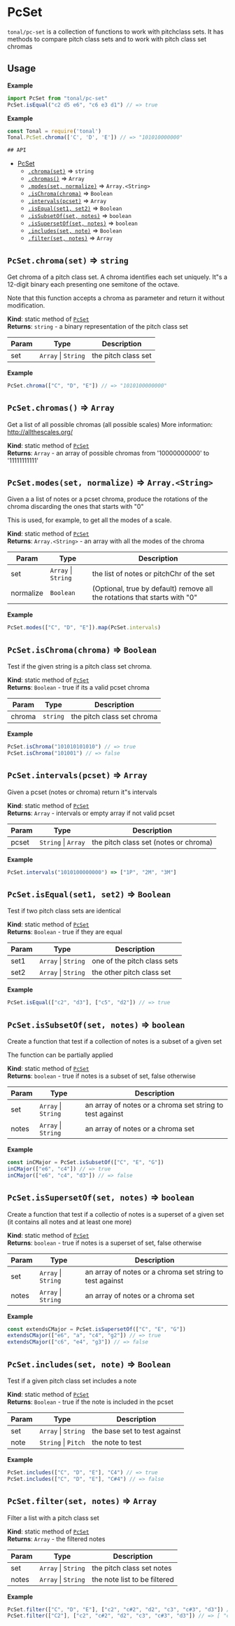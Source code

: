 <a name="module_PcSet"></a>

# PcSet
`tonal/pc-set` is a collection of functions to work with pitchclass sets.
It has methods to compare pitch class sets and to work with pitch class set chromas


## Usage

**Example**  
```js
import PcSet from "tonal/pc-set"
PcSet.isEqual("c2 d5 e6", "c6 e3 d1") // => true
```
**Example**  
```js
const Tonal = require('tonal')
Tonal.PcSet.chroma(['C', 'D', 'E']) // => "101010000000"

## API
```

* [PcSet](#module_PcSet)
    * [`.chroma(set)`](#module_PcSet.chroma) ⇒ <code>string</code>
    * [`.chromas()`](#module_PcSet.chromas) ⇒ <code>Array</code>
    * [`.modes(set, normalize)`](#module_PcSet.modes) ⇒ <code>Array.&lt;String&gt;</code>
    * [`.isChroma(chroma)`](#module_PcSet.isChroma) ⇒ <code>Boolean</code>
    * [`.intervals(pcset)`](#module_PcSet.intervals) ⇒ <code>Array</code>
    * [`.isEqual(set1, set2)`](#module_PcSet.isEqual) ⇒ <code>Boolean</code>
    * [`.isSubsetOf(set, notes)`](#module_PcSet.isSubsetOf) ⇒ <code>boolean</code>
    * [`.isSupersetOf(set, notes)`](#module_PcSet.isSupersetOf) ⇒ <code>boolean</code>
    * [`.includes(set, note)`](#module_PcSet.includes) ⇒ <code>Boolean</code>
    * [`.filter(set, notes)`](#module_PcSet.filter) ⇒ <code>Array</code>

<a name="module_PcSet.chroma"></a>

## `PcSet.chroma(set)` ⇒ <code>string</code>
Get chroma of a pitch class set. A chroma identifies each set uniquely.
It"s a 12-digit binary each presenting one semitone of the octave.

Note that this function accepts a chroma as parameter and return it
without modification.

**Kind**: static method of [<code>PcSet</code>](#module_PcSet)  
**Returns**: <code>string</code> - a binary representation of the pitch class set  

| Param | Type | Description |
| --- | --- | --- |
| set | <code>Array</code> \| <code>String</code> | the pitch class set |

**Example**  
```js
PcSet.chroma(["C", "D", "E"]) // => "1010100000000"
```
<a name="module_PcSet.chromas"></a>

## `PcSet.chromas()` ⇒ <code>Array</code>
Get a list of all possible chromas (all possible scales)
More information: http://allthescales.org/

**Kind**: static method of [<code>PcSet</code>](#module_PcSet)  
**Returns**: <code>Array</code> - an array of possible chromas from '10000000000' to '11111111111'  
<a name="module_PcSet.modes"></a>

## `PcSet.modes(set, normalize)` ⇒ <code>Array.&lt;String&gt;</code>
Given a a list of notes or a pcset chroma, produce the rotations
of the chroma discarding the ones that starts with "0"

This is used, for example, to get all the modes of a scale.

**Kind**: static method of [<code>PcSet</code>](#module_PcSet)  
**Returns**: <code>Array.&lt;String&gt;</code> - an array with all the modes of the chroma  

| Param | Type | Description |
| --- | --- | --- |
| set | <code>Array</code> \| <code>String</code> | the list of notes or pitchChr of the set |
| normalize | <code>Boolean</code> | (Optional, true by default) remove all the rotations that starts with "0" |

**Example**  
```js
PcSet.modes(["C", "D", "E"]).map(PcSet.intervals)
```
<a name="module_PcSet.isChroma"></a>

## `PcSet.isChroma(chroma)` ⇒ <code>Boolean</code>
Test if the given string is a pitch class set chroma.

**Kind**: static method of [<code>PcSet</code>](#module_PcSet)  
**Returns**: <code>Boolean</code> - true if its a valid pcset chroma  

| Param | Type | Description |
| --- | --- | --- |
| chroma | <code>string</code> | the pitch class set chroma |

**Example**  
```js
PcSet.isChroma("101010101010") // => true
PcSet.isChroma("101001") // => false
```
<a name="module_PcSet.intervals"></a>

## `PcSet.intervals(pcset)` ⇒ <code>Array</code>
Given a pcset (notes or chroma) return it"s intervals

**Kind**: static method of [<code>PcSet</code>](#module_PcSet)  
**Returns**: <code>Array</code> - intervals or empty array if not valid pcset  

| Param | Type | Description |
| --- | --- | --- |
| pcset | <code>String</code> \| <code>Array</code> | the pitch class set (notes or chroma) |

**Example**  
```js
PcSet.intervals("1010100000000") => ["1P", "2M", "3M"]
```
<a name="module_PcSet.isEqual"></a>

## `PcSet.isEqual(set1, set2)` ⇒ <code>Boolean</code>
Test if two pitch class sets are identical

**Kind**: static method of [<code>PcSet</code>](#module_PcSet)  
**Returns**: <code>Boolean</code> - true if they are equal  

| Param | Type | Description |
| --- | --- | --- |
| set1 | <code>Array</code> \| <code>String</code> | one of the pitch class sets |
| set2 | <code>Array</code> \| <code>String</code> | the other pitch class set |

**Example**  
```js
PcSet.isEqual(["c2", "d3"], ["c5", "d2"]) // => true
```
<a name="module_PcSet.isSubsetOf"></a>

## `PcSet.isSubsetOf(set, notes)` ⇒ <code>boolean</code>
Create a function that test if a collection of notes is a
subset of a given set

The function can be partially applied

**Kind**: static method of [<code>PcSet</code>](#module_PcSet)  
**Returns**: <code>boolean</code> - true if notes is a subset of set, false otherwise  

| Param | Type | Description |
| --- | --- | --- |
| set | <code>Array</code> \| <code>String</code> | an array of notes or a chroma set string to test against |
| notes | <code>Array</code> \| <code>String</code> | an array of notes or a chroma set |

**Example**  
```js
const inCMajor = PcSet.isSubsetOf(["C", "E", "G"])
inCMajor(["e6", "c4"]) // => true
inCMajor(["e6", "c4", "d3"]) // => false
```
<a name="module_PcSet.isSupersetOf"></a>

## `PcSet.isSupersetOf(set, notes)` ⇒ <code>boolean</code>
Create a function that test if a collectio of notes is a
superset of a given set (it contains all notes and at least one more)

**Kind**: static method of [<code>PcSet</code>](#module_PcSet)  
**Returns**: <code>boolean</code> - true if notes is a superset of set, false otherwise  

| Param | Type | Description |
| --- | --- | --- |
| set | <code>Array</code> \| <code>String</code> | an array of notes or a chroma set string to test against |
| notes | <code>Array</code> \| <code>String</code> | an array of notes or a chroma set |

**Example**  
```js
const extendsCMajor = PcSet.isSupersetOf(["C", "E", "G"])
extendsCMajor(["e6", "a", "c4", "g2"]) // => true
extendsCMajor(["c6", "e4", "g3"]) // => false
```
<a name="module_PcSet.includes"></a>

## `PcSet.includes(set, note)` ⇒ <code>Boolean</code>
Test if a given pitch class set includes a note

**Kind**: static method of [<code>PcSet</code>](#module_PcSet)  
**Returns**: <code>Boolean</code> - true if the note is included in the pcset  

| Param | Type | Description |
| --- | --- | --- |
| set | <code>Array</code> \| <code>String</code> | the base set to test against |
| note | <code>String</code> \| <code>Pitch</code> | the note to test |

**Example**  
```js
PcSet.includes(["C", "D", "E"], "C4") // => true
PcSet.includes(["C", "D", "E"], "C#4") // => false
```
<a name="module_PcSet.filter"></a>

## `PcSet.filter(set, notes)` ⇒ <code>Array</code>
Filter a list with a pitch class set

**Kind**: static method of [<code>PcSet</code>](#module_PcSet)  
**Returns**: <code>Array</code> - the filtered notes  

| Param | Type | Description |
| --- | --- | --- |
| set | <code>Array</code> \| <code>String</code> | the pitch class set notes |
| notes | <code>Array</code> \| <code>String</code> | the note list to be filtered |

**Example**  
```js
PcSet.filter(["C", "D", "E"], ["c2", "c#2", "d2", "c3", "c#3", "d3"]) // => [ "c2", "d2", "c3", "d3" ])
PcSet.filter(["C2"], ["c2", "c#2", "d2", "c3", "c#3", "d3"]) // => [ "c2", "c3" ])
```
